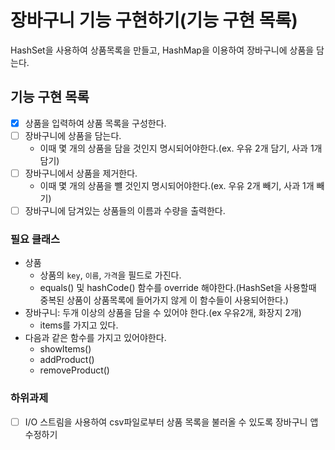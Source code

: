 # 장바구니 기능 구현하기(기능 구현 목록)
HashSet을 사용하여 상품목록을 만들고, HashMap을 이용하여 장바구니에 상품을 담는다.

## 기능 구현 목록
- [x] 상품을 입력하여 상품 목록을 구성한다.
- [ ] 장바구니에 상품을 담는다.
  - 이때 몇 개의 상품을 담을 것인지 명시되어야한다.(ex. 우유 2개 담기, 사과 1개 담기)
- [ ] 장바구니에서 상품을 제거한다.
  - 이때 몇 개의 상품을 뺼 것인지 명시되어야한다.(ex. 우유 2개 빼기, 사과 1개 빼기)
- [ ] 장바구니에 담겨있는 상품들의 이름과 수량을 출력한다.

### 필요 클래스
- 상품
  - 상품의 `key`, `이름`, `가격`을 필드로 가진다.
  - equals() 및 hashCode() 함수를 override 해야한다.(HashSet을 사용할때 중복된 상품이 상품목록에 들어가지 않게 이 함수들이 사용되어한다.)
- 장바구니: 두개 이상의 상품을 담을 수 있어야 한다.(ex 우유2개, 화장지 2개)
  - items를 가지고 있다.
- 다음과 같은 함수를 가지고 있어야한다.
  - showItems()
  - addProduct()
  - removeProduct()

### 하위과제
- [ ] I/O 스트림을 사용하여 csv파일로부터 상품 목록을 불러올 수 있도록 장바구니 앱 수정하기